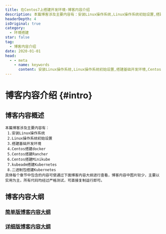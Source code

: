```yaml
---
title: 在Centos7上搭建开发环境-博客内容介绍
description: 本篇博客涉及主要内容有：安装Linux操作系统,Linux操作系统初始设置,搭建基础开发环境,Centos搭建docker,Centos搭建Rancher,Centos搭建Minikube,kubeadm搭建Kubernetes,二进制包搭建Kubernetes,具体每个章节中包含的内容可使通过下面博客内容大纲进行查看，博客内容中图片较少，主要以实用为主，所有代码均经过严格测试，可直接复制运行即可。
headerDepth: 4
isOriginal: true
category:
  - 环境搭建
star: false
tag:
  - 博客内容介绍
date: 2020-01-01
head:
  - - meta
    - name: keywords
      content: 安装Linux操作系统,Linux操作系统初始设置,搭建基础开发环境,Centos搭建docker,Centos搭建Rancher,Centos搭建Minikube,kubeadm搭建Kubernetes,二进制包搭建Kubernetes,
---
```

<Banner localtion="/banner/particles/particles.html"/>

# 博客内容介绍 {#intro}
## 博客内容概述
    本篇博客涉及主要内容有：
     1.安装Linux操作系统
     2.Linux操作系统初始设置
     3.搭建基础开发环境
     4.Centos搭建docker
     5.Centos搭建Rancher
     6.Centos搭建Minikube
     7.kubeadm搭建Kubernetes
     8.二进制包搭建Kubernetes
	具体每个章节中包含的内容可使通过下面博客内容大纲进行查看，博客内容中图片较少，主要以实用为主，所有代码均经过严格测试，可直接复制运行即可。
## 博客内容大纲

###	<a href="/enhance/markmap/environment/centos/centos7/centos7-outline2.html" target="_blank">简单版博客内容大纲</a>
<!--最深展示二级标题内容-->
<Markmap localtion="/enhance/markmap/environment/centos/centos7/centos7-outline2.html"/>

>
<!--最深展示五级标题内容-->
###	<a href="/enhance/markmap/environment/centos/centos7/centos7-outline3.html" target="_blank">详细版博客内容大纲</a>
<Markmap localtion="/enhance/markmap/environment/centos/centos7/centos7-outline3.html"/>

>

